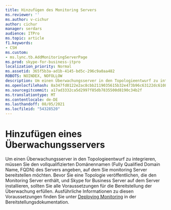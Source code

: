```yaml
---
title: Hinzufügen des Monitoring Servers
ms.reviewer: ''
ms.author: v-cichur
author: cichur
manager: serdars
audience: ITPro
ms.topic: article
f1.keywords:
- CSH
ms.custom:
- ms.lync.tb.AddMonitoringServerPage
ms.prod: skype-for-business-itpro
localization_priority: Normal
ms.assetid: 365f5b3a-ad1b-4145-bd5c-296c9a0aa482
ROBOTS: NOINDEX, NOFOLLOW
description: Um einen Überwachungsserver in den Topologieentwurf zu integrieren, müssen Sie den vollqualifizierten Domänennamen (Fully Qualified Domain Name, FQDN) des Servers angeben, auf dem Sie monitoring Server bereitstellen möchten. Bevor Sie eine Topologie veröffentlichen, die den Monitoring Server enthält, und Skype for Business Server auf dem Server installieren, sollten Sie alle Voraussetzungen für die Bereitstellung der Überwachung erfüllen. Ausführliche Informationen zu diesen Voraussetzungen finden Sie unter Deploying Monitoring in der Bereitstellungsdokumentation.
ms.openlocfilehash: 8a347fd0122e2ac8cbb2119035615b32e473b96c63122dc6108a3086ad979f43
ms.sourcegitcommit: a17ad3332ca5d2997f85db7835500d8190c34b2f
ms.translationtype: MT
ms.contentlocale: de-DE
ms.lasthandoff: 08/05/2021
ms.locfileid: "54328520"
---
```

# <a name="add-monitoring-server"></a>Hinzufügen eines Überwachungsservers

Um einen Überwachungsserver in den Topologieentwurf zu integrieren, müssen Sie den vollqualifizierten Domänennamen (Fully Qualified Domain Name, FQDN) des Servers angeben, auf dem Sie monitoring Server bereitstellen möchten. Bevor Sie eine Topologie veröffentlichen, die den Monitoring Server enthält, und Skype for Business Server auf dem Server installieren, sollten Sie alle Voraussetzungen für die Bereitstellung der Überwachung erfüllen. Ausführliche Informationen zu diesen Voraussetzungen finden Sie unter [Deploying Monitoring](/previous-versions/office/lync-server-2013/lync-server-2013-deploying-monitoring) in der Bereitstellungsdokumentation.